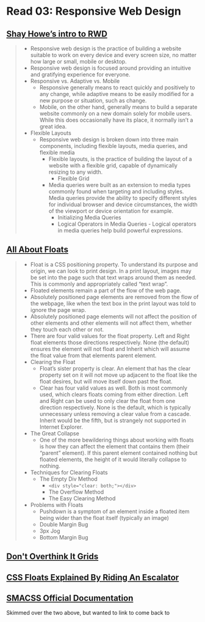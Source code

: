 # Read 03: Responsive Web Design

## [Shay Howe’s intro to RWD](https://learn.shayhowe.com/advanced-html-css/responsive-web-design/)
> * Responsive web design is the practice of building a website suitable to work on every device and every screen size, no matter how large or small, mobile or desktop.
> * Responsive web design is focused around providing an intuitive and gratifying experience for everyone.
> * Responsive vs. Adaptive vs. Mobile
>   * Responsive generally means to react quickly and positively to any change, while adaptive means to be easily modified for a new purpose or situation, such as change.
>   * Mobile, on the other hand, generally means to build a separate website commonly on a new domain solely for mobile users. While this does occasionally have its place, it normally isn’t a great idea.
> * Flexible Layouts
>   * Responsive web design is broken down into three main components, including flexible layouts, media queries, and flexible media
>       * Flexible layouts, is the practice of building the layout of a website with a flexible grid, capable of dynamically resizing to any width.
>           * Flexible Grid
>       * Media queries were built as an extension to media types commonly found when targeting and including styles. Media queries provide the ability to specify different styles for individual browser and device circumstances, the width of the viewport or device orientation for example.
>           * Initializing Media Queries
>           * Logical Operators in Media Queries - Logical operators in media queries help build powerful expressions.

## [All About Floats](https://css-tricks.com/all-about-floats/)
> * Float is a CSS positioning property. To understand its purpose and origin, we can look to print design. In a print layout, images may be set into the page such that text wraps around them as needed. This is commonly and appropriately called “text wrap”.
> * Floated elements remain a part of the flow of the web page.
> * Absolutely positioned page elements are removed from the flow of the webpage, like when the text box in the print layout was told to ignore the page wrap.
> * Absolutely positioned page elements will not affect the position of other elements and other elements will not affect them, whether they touch each other or not.
> * There are four valid values for the float property. Left and Right float elements those directions respectively. None (the default) ensures the element will not float and Inherit which will assume the float value from that elements parent element.
> * Clearing the Float
>   * Float’s sister property is clear. An element that has the clear property set on it will not move up adjacent to the float like the float desires, but will move itself down past the float.
>   * Clear has four valid values as well. Both is most commonly used, which clears floats coming from either direction. Left and Right can be used to only clear the float from one direction respectively. None is the default, which is typically unnecessary unless removing a clear value from a cascade. Inherit would be the fifth, but is strangely not supported in Internet Explorer.
> * The Great Collapse
>   * One of the more bewildering things about working with floats is how they can affect the element that contains them (their “parent” element). If this parent element contained nothing but floated elements, the height of it would literally collapse to nothing.
> * Techniques for Clearing Floats
>   * The Empty Div Method
>       * ``` <div style="clear: both;"></div> ```
>       * The Overflow Method
>       * The Easy Clearing Method
> * Problems with Floats
>   * Pushdown is a symptom of an element inside a floated item being wider than the float itself (typically an image)
>   * Double Margin Bug
>   * 3px Jog
>   * Bottom Margin Bug


## [Don't Overthink It Grids](https://css-tricks.com/dont-overthink-it-grids/)
## [CSS Floats Explained By Riding An Escalator](https://www.freecodecamp.org/news/css-floats-explained-by-riding-an-escalator-57fa55232333/)
## [SMACSS Official Documentation](http://smacss.com/)
Skimmed over the two above, but wanted to link to come back to 